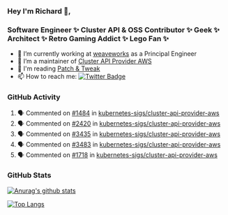 ### Hey I'm Richard 👋, 

<h3 align="left">Software Engineer ✨ Cluster API & OSS Contributor ✨ Geek ✨ Architect ✨ Retro Gaming Addict ✨ Lego Fan ✨</h3>

- 🔭 I’m currently working at [weaveworks](https://github.com/weaveworks) as a Principal Engineer
- 👯 I’m a maintainer of [Cluster API Provider AWS](https://github.com/kubernetes-sigs/cluster-api-provider-aws)
- 💬 I'm reading [Patch & Tweak](https://bjooks.com/products/patch-tweak-exploring-modular-synthesis)
- 📫 How to reach me: [![Twitter Badge](https://img.shields.io/badge/-@fruit_case-00acee?style=flat&logo=Twitter&logoColor=white)](https://twitter.com/intent/follow?screen_name=fruit_case "Follow on Twitter")

### GitHub Activity 

<!--START_SECTION:activity-->
1. 🗣 Commented on [#1484](https://github.com/kubernetes-sigs/cluster-api-provider-aws/issues/1484) in [kubernetes-sigs/cluster-api-provider-aws](https://github.com/kubernetes-sigs/cluster-api-provider-aws)
2. 🗣 Commented on [#2420](https://github.com/kubernetes-sigs/cluster-api-provider-aws/issues/2420) in [kubernetes-sigs/cluster-api-provider-aws](https://github.com/kubernetes-sigs/cluster-api-provider-aws)
3. 🗣 Commented on [#3435](https://github.com/kubernetes-sigs/cluster-api-provider-aws/issues/3435) in [kubernetes-sigs/cluster-api-provider-aws](https://github.com/kubernetes-sigs/cluster-api-provider-aws)
4. 🗣 Commented on [#3483](https://github.com/kubernetes-sigs/cluster-api-provider-aws/issues/3483) in [kubernetes-sigs/cluster-api-provider-aws](https://github.com/kubernetes-sigs/cluster-api-provider-aws)
5. 🗣 Commented on [#1718](https://github.com/kubernetes-sigs/cluster-api-provider-aws/issues/1718) in [kubernetes-sigs/cluster-api-provider-aws](https://github.com/kubernetes-sigs/cluster-api-provider-aws)
<!--END_SECTION:activity-->

### GitHub Stats

[![Anurag's github stats](https://github-readme-stats.vercel.app/api?username=richardcase&count_private=true&show_icons=true)](https://github.com/anuraghazra/github-readme-stats)

[![Top Langs](https://github-readme-stats.vercel.app/api/top-langs/?username=richardcase&hide=html&layout=compact)](https://github.com/anuraghazra/github-readme-stats)
